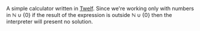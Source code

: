 A simple calculator written in [Twelf](https://en.wikipedia.org/wiki/Twelf).
Since we're working only with numbers in $\mathbb{N} \cup \{0\}$ if the result
of the expression is outside $\mathbb{N} \cup \{0\}$ then the interpreter will
present no solution.
